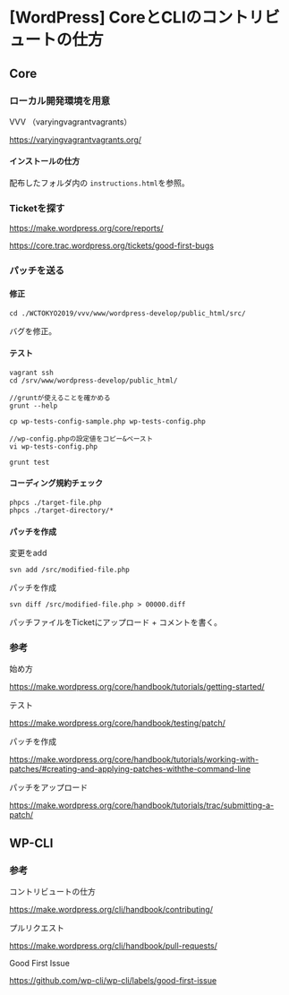 # [WordPress] CoreとCLIのコントリビュートの仕方

## Core
### ローカル開発環境を用意

VVV （varyingvagrantvagrants）

https://varyingvagrantvagrants.org/

#### インストールの仕方
配布したフォルダ内の `instructions.html`を参照。

### Ticketを探す

https://make.wordpress.org/core/reports/

https://core.trac.wordpress.org/tickets/good-first-bugs

### パッチを送る
#### 修正
`cd ./WCTOKYO2019/vvv/www/wordpress-develop/public_html/src/`

バグを修正。

#### テスト
```
vagrant ssh
cd /srv/www/wordpress-develop/public_html/

//gruntが使えることを確かめる
grunt --help

cp wp-tests-config-sample.php wp-tests-config.php

//wp-config.phpの設定値をコピー&ペースト
vi wp-tests-config.php

grunt test
```

#### コーディング規約チェック

```
phpcs ./target-file.php
phpcs ./target-directory/*
```

#### パッチを作成

変更をadd

`svn add /src/modified-file.php`

パッチを作成

`svn diff /src/modified-file.php > 00000.diff`

パッチファイルをTicketにアップロード + コメントを書く。

### 参考
始め方

https://make.wordpress.org/core/handbook/tutorials/getting-started/

テスト

https://make.wordpress.org/core/handbook/testing/patch/

パッチを作成

https://make.wordpress.org/core/handbook/tutorials/working-with-patches/#creating-and-applying-patches-withthe-command-line

パッチをアップロード

https://make.wordpress.org/core/handbook/tutorials/trac/submitting-a-patch/


## WP-CLI
### 参考

コントリビュートの仕方

https://make.wordpress.org/cli/handbook/contributing/

プルリクエスト

https://make.wordpress.org/cli/handbook/pull-requests/

Good First Issue

https://github.com/wp-cli/wp-cli/labels/good-first-issue

